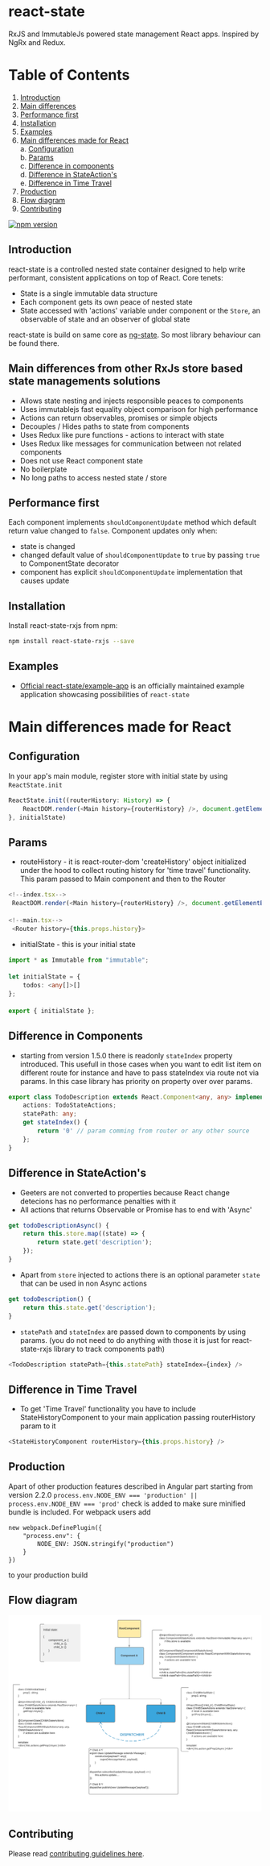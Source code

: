 # react-state
RxJS and ImmutableJs powered state management React apps. Inspired by NgRx and Redux.

# Table of Contents
1. [Introduction](#introduction)
2. [Main differences](#differences-from-others)
3. [Performance first](#performance)
4. [Installation](#installation)
5. [Examples](#examples)
6. [Main differences made for React](#differences)<br />
    a. [Configuration](#configuration)<br />
    b. [Params](#params)<br />
    c. [Difference in components](#difference-in-components)<br />
    d. [Difference in StateAction's](#difference-in-state-actions)<br />
    e. [Difference in Time Travel](#difference-in-time-travel)<br />
7. [Production](#production)
8. [Flow diagram](#flow)
9. [Contributing](#contributing)

[![npm version](https://badge.fury.io/js/react-state-rxjs.svg)](https://badge.fury.io/js/react-state-rxjs)

## Introduction
<a name="introduction"></a>

react-state is a controlled nested state container designed to help write performant, consistent applications
on top of React. Core tenets:
- State is a single immutable data structure
- Each component gets its own peace of nested state
- State accessed with 'actions' variable under component or the `Store`, an observable of state and an observer of global state

react-state is build on same core as [ng-state](https://github.com/ng-state). So most library behaviour can be found there.

## Main differences from other RxJs store based state managements solutions
<a name="differences-from-others"></a>

- Allows state nesting and injects responsible peaces to components
- Uses immutablejs fast equality object comparison for high performance
- Actions can return observables, promises or simple objects
- Decouples / Hides paths to state from components
- Uses Redux like pure functions - actions to interact with state
- Uses Redux like messages for communication between not related components
- Does not use React component state
- No boilerplate
- No long paths to access nested state / store


## Performance first
<a name="performance"></a>
Each component implements ```shouldComponentUpdate``` method which default return value changed to ```false```.
Component updates only when:
- state is changed
- changed default value of ```shouldComponentUpdate``` to ```true``` by passing ```true``` to ComponentState decorator
- component has explicit ```shouldComponentUpdate``` implementation that causes update

## Installation
<a name="installation"></a>
Install react-state-rxjs from npm:
```bash
npm install react-state-rxjs --save
```

## Examples
<a name="examples"></a>
- [Official react-state/example-app](https://github.com/react-state/example-app) is an officially maintained example application showcasing possibilities of ```react-state```

# Main differences made for React
<a name="differences"></a>

## Configuration
<a name="configuration"></a>
In your app's main module, register store with initial state by using `ReactState.init`

```ts
ReactState.init((routerHistory: History) => {
    ReactDOM.render(<Main history={routerHistory} />, document.getElementById("example"))
}, initialState)
```

## Params
<a name="params"></a>
- routeHistory - it is react-router-dom 'createHistory' object initialized under the hood to collect routing history for 'time travel' functionality. This param passed to Main component and then to the Router
```ts
<!--index.tsx-->
 ReactDOM.render(<Main history={routerHistory} />, document.getElementById("example"))

<!--main.tsx-->
 <Router history={this.props.history}>
```

- initialState - this is your initial state
```ts
import * as Immutable from "immutable";

let initialState = {
    todos: <any[]>[]
};

export { initialState };
```

## Difference in Components
<a name="difference-in-components"></a>
- starting from version 1.5.0 there is readonly ```stateIndex``` property introduced. This usefull in those cases when you want to edit list item on different route for instance and have to pass stateIndex via route not via params. In this case library has priority on property over over params.

```ts
export class TodoDescription extends React.Component<any, any> implements HasStateActions<TodoStateActions> {
    actions: TodoStateActions;
    statePath: any;
    get stateIndex() {
        return '0' // param comming from router or any other source
    };
}
```

## Difference in StateAction's
<a name="difference-in-state-actions"></a>
- Geeters are not converted to properties because React change detecions has no performance penalties with it
- All actions that returns Observable or Promise has to end with 'Async'
```ts
get todoDescriptionAsync() {
    return this.store.map((state) => {
        return state.get('description');
    });
}
```
- Apart from ```store``` injected to actions there is an optional parameter ```state``` that can be used in non Async actions
```ts
get todoDescription() {
    return this.state.get('description');
}
```
- ```statePath``` and ```stateIndex``` are passed down to components by using params. (you do not need to do anything with those it is just for react-state-rxjs library to track components path)
```ts
<TodoDescription statePath={this.statePath} stateIndex={index} />
```

## Difference in Time Travel
<a name="difference-in-time-travel"></a>
- To get 'Time Travel' functionality you have to include StateHistoryComponent to your main application passing routerHistory param to it
```ts
<StateHistoryComponent routerHistory={this.props.history} />
```

## Production
<a name="production"></a>
Apart of other production features described in Angular part starting from version 2.2.0 ```process.env.NODE_ENV === 'production' || process.env.NODE_ENV === 'prod'``` check is added to make sure minified bundle is included. For webpack users add
```
new webpack.DefinePlugin({
    "process.env": {
        NODE_ENV: JSON.stringify("production")
    }
})
```
to your production build

## Flow diagram
<a name="flow"></a>
![flow](/react-state-flow.png)

## Contributing
<a name="contributing"></a>
Please read [contributing guidelines here](https://github.com/react-state/store/blob/master/CONTRIBUTING.md).